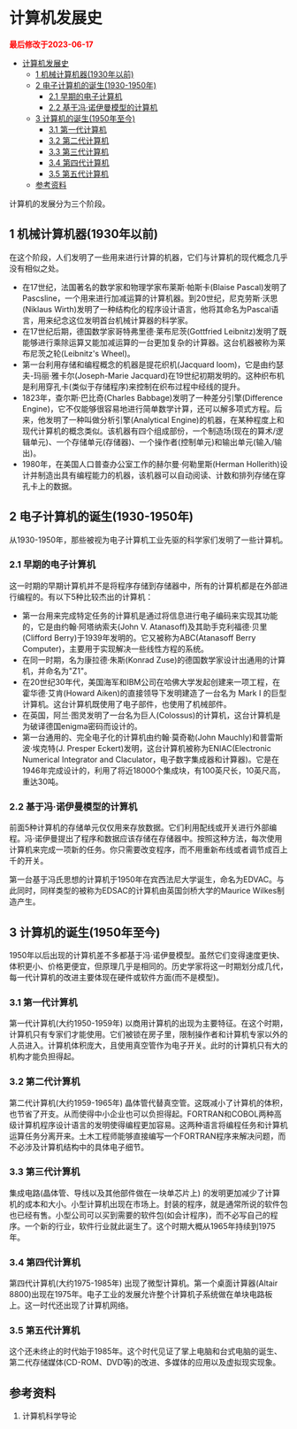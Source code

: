 # 计算机发展史

<strong><font color="red">最后修改于2023-06-17</font></strong>

- [计算机发展史](#计算机发展史)
  - [1 机械计算机器(1930年以前)](#1-机械计算机器1930年以前)
  - [2 电子计算机的诞生(1930-1950年)](#2-电子计算机的诞生1930-1950年)
    - [2.1 早期的电子计算机](#21-早期的电子计算机)
    - [2.2 基于冯·诺伊曼模型的计算机](#22-基于冯诺伊曼模型的计算机)
  - [3 计算机的诞生(1950年至今)](#3-计算机的诞生1950年至今)
    - [3.1 第一代计算机](#31-第一代计算机)
    - [3.2 第二代计算机](#32-第二代计算机)
    - [3.3 第三代计算机](#33-第三代计算机)
    - [3.4 第四代计算机](#34-第四代计算机)
    - [3.5 第五代计算机](#35-第五代计算机)
  - [参考资料](#参考资料)


计算机的发展分为三个阶段。

## 1 机械计算机器(1930年以前)
在这个阶段，人们发明了一些用来进行计算的机器，它们与计算机的现代概念几乎没有相似之处。
* 在17世纪，法国著名的数学家和物理学家布莱斯·帕斯卡(Blaise Pascal)发明了Pascsline，一个用来进行加减运算的计算机器。到20世纪，尼克劳斯·沃思(Niklaus Wirth)发明了一种结构化的程序设计语言，他将其命名为Pascal语言，用来纪念这位发明首台机械计算器的科学家。
* 在17世纪后期，德国数学家哥特弗里德·莱布尼茨(Gottfried Leibnitz)发明了既能够进行乘除运算又能加减运算的一台更加复杂的计算器。这台机器被称为莱布尼茨之轮(Leibnitz's Wheel)。
* 第一台利用存储和编程概念的机器是提花织机(Jacquard loom)，它是由约瑟夫-玛丽·雅卡尔(Joseph-Marie Jacquard)在19世纪初期发明的。这种织布机是利用穿孔卡(类似于存储程序)来控制在织布过程中经线的提升。
* 1823年，查尔斯·巴比奇(Charles Babbage)发明了一种差分引擎(Difference Engine)，它不仅能够很容易地进行简单数学计算，还可以解多项式方程。后来，他发明了一种叫做分析引擎(Analytical Engine)的机器，在某种程度上和现代计算机的概念类似。该机器有四个组成部份，一个制造场(现在的算术/逻辑单元)、一个存储单元(存储器)、一个操作者(控制单元)和输出单元(输入/输出)。
* 1980年，在美国人口普查办公室工作的赫尔曼·何勒里斯(Herman Hollerith)设计并制造出具有编程能力的机器，该机器可以自动阅读、计数和排列存储在穿孔卡上的数据。

## 2 电子计算机的诞生(1930-1950年)
从1930-1950年，那些被视为电子计算机工业先驱的科学家们发明了一些计算机。

### 2.1 早期的电子计算机
这一时期的早期计算机并不是将程序存储到存储器中，所有的计算机都是在外部进行编程的。有以下5种比较杰出的计算机：
* 第一台用来完成特定任务的计算机是通过将信息进行电子编码来实现其功能的，它是由约翰·阿塔纳索夫(John V. Atanasoff)及其助手克利福德·贝里(Clifford Berry)于1939年发明的。它又被称为ABC(Atanasoff Berry Computer)，主要用于实现解决一些线性方程的系统。
* 在同一时期，名为康拉德·朱斯(Konrad Zuse)的德国数学家设计出通用的计算机，并命名为"Z1"。
* 在20世纪30年代，美国海军和IBM公司在哈佛大学发起创建来一项工程，在霍华德·艾肯(Howard Aiken)的直接领导下发明建造了一台名为 Mark I 的巨型计算机。这台计算机既使用了电子部件，也使用了机械部件。
* 在英国，阿兰·图灵发明了一台名为巨人(Colossus)的计算机，这台计算机是为破译德国enigma密码而设计的。
* 第一台通用的、完全电子化的计算机由约翰·莫奇勒(John Mauchly)和普雷斯波·埃克特(J. Presper Eckert)发明，这台计算机被称为ENIAC(Electronic Numerical Integrator and Claculator，电子数字集成器和计算器)。它是在1946年完成设计的，利用了将近18000个集成块，有100英尺长，10英尺高，重达30吨。

### 2.2 基于冯·诺伊曼模型的计算机
前面5种计算机的存储单元仅仅用来存放数据。它们利用配线或开关进行外部编程。冯·诺伊曼提出了程序和数据应该存储在存储器中。按照这种方法，每次使用计算机来完成一项新的任务。你只需要改变程序，而不用重新布线或者调节成百上千的开关。

第一台基于冯氏思想的计算机于1950年在宾西法尼大学诞生，命名为EDVAC。与此同时，同样类型的被称为EDSAC的计算机由英国剑桥大学的Maurice Wilkes制造产生。

## 3 计算机的诞生(1950年至今)
1950年以后出现的计算机差不多都基于冯·诺伊曼模型。虽然它们变得速度更快、体积更小、价格更便宜，但原理几乎是相同的。历史学家将这一时期划分成几代，每一代计算机的改进主要体现在硬件或软件方面(而不是模型)。

### 3.1 第一代计算机
第一代计算机(大约1950-1959年) 以商用计算机的出现为主要特征。在这个时期，计算机只有专家们才能使用。它们被锁在房子里，限制操作者和计算机专家以外的人员进入。计算机体积庞大，且使用真空管作为电子开关。此时的计算机只有大的机构才能负担得起。

### 3.2 第二代计算机
第二代计算机(大约1959-1965年) 晶体管代替真空管。这既减小了计算机的体积，也节省了开支。从而使得中小企业也可以负担得起。FORTRAN和COBOL两种高级计算机程序设计语言的发明使得编程更加容易。这两种语言将编程任务和计算机运算任务分离开来。土木工程师能够直接编写一个FORTRAN程序来解决问题，而不必涉及计算机结构中的具体电子细节。

### 3.3 第三代计算机
集成电路(晶体管、导线以及其他部件做在一块单芯片上) 的发明更加减少了计算机的成本和大小。小型计算机出现在市场上。封装的程序，就是通常所说的软件包也已经有售。小型公司可以买到需要的软件包(如会计程序)，而不必写自己的程序。一个新的行业，软件行业就此诞生了。这个时期大概从1965年持续到1975年。

### 3.4 第四代计算机
第四代计算机(大约1975-1985年) 出现了微型计算机。第一个桌面计算器(Altair 8800)出现在1975年。电子工业的发展允许整个计算机子系统做在单块电路板上。这一时代还出现了计算机网络。

### 3.5 第五代计算机
这个还未终止的时代始于1985年。这个时代见证了掌上电脑和台式电脑的诞生、第二代存储媒体(CD-ROM、DVD等)的改进、多媒体的应用以及虚拟现实现象。

## 参考资料
1. 计算机科学导论
